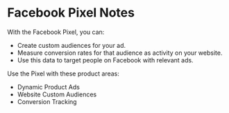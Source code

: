 # Facebook Pixel Notes

With the Facebook Pixel, you can:

* Create custom audiences for your ad.
* Measure conversion rates for that audience as activity on your website.
* Use this data to target people on Facebook with relevant ads.

Use the Pixel with these product areas:

* Dynamic Product Ads
* Website Custom Audiences
* Conversion Tracking
